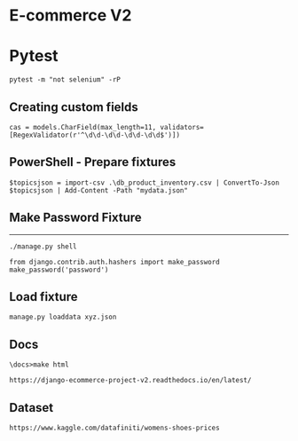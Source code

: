# E-commerce V2

# Pytest
```
pytest -m "not selenium" -rP
```

## Creating custom fields 
```
cas = models.CharField(max_length=11, validators=[RegexValidator(r'^\d\d-\d\d-\d\d-\d\d$')])
```

## PowerShell - Prepare fixtures
```
$topicsjson = import-csv .\db_product_inventory.csv | ConvertTo-Json
$topicsjson | Add-Content -Path "mydata.json"
```

## Make Password Fixture
---
```
./manage.py shell

from django.contrib.auth.hashers import make_password
make_password('password')
```

## Load fixture
```
manage.py loaddata xyz.json
```

## Docs
```
\docs>make html
```
```
https://django-ecommerce-project-v2.readthedocs.io/en/latest/
```


## Dataset
```
https://www.kaggle.com/datafiniti/womens-shoes-prices
```